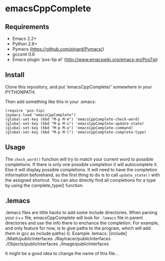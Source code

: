 emacsCppComplete
================

Requirements
------------
* Emacs 2.2+
* Python 2.6+
* Pymacs (https://github.com/pinard/Pymacs/)
* gccxml 0.6
* Emacs plugin 'pos-tip.el' (http://www.emacswiki.org/emacs-en/PosTip)

Install
-------
Clone this repository, and put 'emacsCppComplete/' somewhere in your PYTHONPATH.

Then add something like this in your .emacs:

    (require 'pos-tip)
    (pymacs-load "emacsCppComplete")
    (global-set-key (kbd "M-p M-m") 'emacsCppComplete-check-word)
    (global-set-key (kbd "M-p M-u") 'emacsCppComplete-update-state)
    (global-set-key (kbd "M-p M-o") 'emacsCppComplete-command)
    (global-set-key (kbd "M-p M-l") 'emacsCppComplete-complete-type)


Usage
-----
The `check_word()` function will try to match your current word to possible completions. If there is only one possible completion it will autocomplete it. Else it will display possible completions.
It will need to have the completion information beforehand, so the first thing to do is to call `update_state()` with the assigned shortcut.
You can also directly find all completions for a type by using the complete_type() function.

.lemacs 
-------
.lemacs files are little hacks to add some include directories. When parsing your c++ file, emacsCppComplete will look for `.lemacs` file in parent directories and use the info there to enchance the completion. For example, and only feature for now, is to give paths to the program, which will add them in gcc as include paths(-I).
Example .lemacs:
    [include]
    ./Math/publicInterfaces
    ./Raytracer/publicInterfaces
    ./Objects/publicInterfaces
    ./Image/publicInterfaces

It might be a good idea to change the name of this file... 